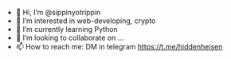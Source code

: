 - 👋 Hi, I’m @sippinyotrippin
- 👀 I’m interested in web-developing, crypto
- 🌱 I’m currently learning Python 
- 💞️ I’m looking to collaborate on ...
- 📫 How to reach me: DM in telegram https://t.me/hiddenheisen

<!---
sippinyotrippin/sippinyotrippin is a ✨ special ✨ repository because its `README.md` (this file) appears on your GitHub profile.
You can click the Preview link to take a look at your changes.
--->
